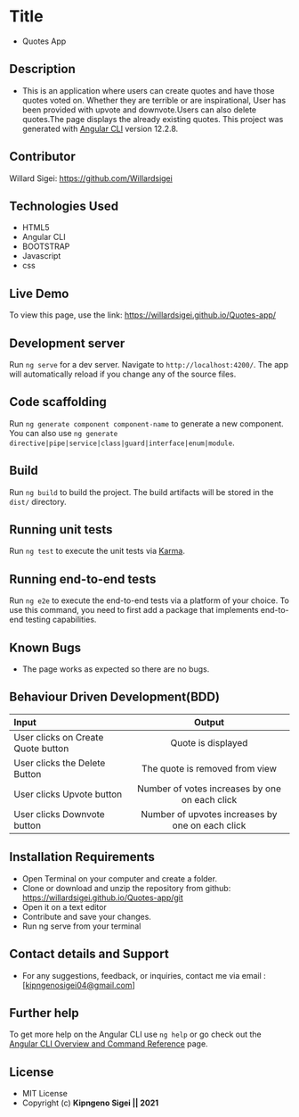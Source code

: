 # Title
* Quotes App

## Description

* This is an application where users can create quotes and have those quotes voted on. Whether they are terrible or are inspirational, User has been provided with upvote and downvote.Users can also delete quotes.The page displays the already existing quotes. This project was generated with [Angular CLI](https://github.com/angular/angular-cli) version 12.2.8.


## Contributor
Willard Sigei: https://github.com/Willardsigei

## Technologies Used
* HTML5
* Angular CLI
* BOOTSTRAP
* Javascript
* css

## Live Demo
To view this page, use the link: https://willardsigei.github.io/Quotes-app/

## Development server

Run `ng serve` for a dev server. Navigate to `http://localhost:4200/`. The app will automatically reload if you change any of the source files.

## Code scaffolding

Run `ng generate component component-name` to generate a new component. You can also use `ng generate directive|pipe|service|class|guard|interface|enum|module`.

## Build

Run `ng build` to build the project. The build artifacts will be stored in the `dist/` directory.

## Running unit tests

Run `ng test` to execute the unit tests via [Karma](https://karma-runner.github.io).

## Running end-to-end tests

Run `ng e2e` to execute the end-to-end tests via a platform of your choice. To use this command, you need to first add a package that implements end-to-end testing capabilities.

## Known Bugs
* The page works as expected so there are no bugs. 
## Behaviour Driven Development(BDD)
| Input        | Output       |
| :------------- | :----------: |
| User clicks on Create Quote button | Quote is displayed |
| User clicks the Delete Button | The quote is removed from view |
| User clicks Upvote button | Number of votes increases by one on each click | 
| User clicks Downvote button | Number of upvotes increases by one on each click | 

## Installation Requirements

* Open Terminal on your computer and create a folder. 
* Clone or download and unzip the repository from github: https://willardsigei.github.io/Quotes-app/git
* Open it on a text editor
* Contribute and save your changes.
* Run ng serve from your terminal 


## Contact details and Support
* For any suggestions, feedback, or inquiries, contact me via email : [kipngenosigei04@gmail.com]

## Further help

To get more help on the Angular CLI use `ng help` or go check out the [Angular CLI Overview and Command Reference](https://angular.io/cli) page.

## License 
* MIT License
* Copyright (c) **Kipngeno Sigei || 2021**